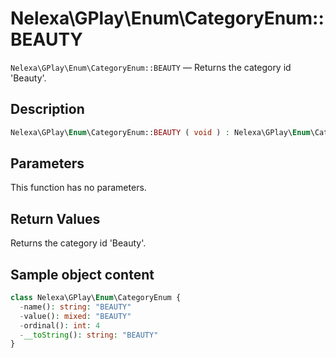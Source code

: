# Nelexa\GPlay\Enum\CategoryEnum::BEAUTY
`Nelexa\GPlay\Enum\CategoryEnum::BEAUTY` — Returns the category id 'Beauty'.

## Description
```php
Nelexa\GPlay\Enum\CategoryEnum::BEAUTY ( void ) : Nelexa\GPlay\Enum\CategoryEnum
```

## Parameters
This function has no parameters.

## Return Values
Returns the category id 'Beauty'.

## Sample object content
```php
class Nelexa\GPlay\Enum\CategoryEnum {
  -name(): string: "BEAUTY"
  -value(): mixed: "BEAUTY"
  -ordinal(): int: 4
  -__toString(): string: "BEAUTY"
}
```
